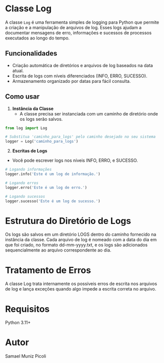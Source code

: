# Classe Log

A classe `Log` é uma ferramenta simples de logging para Python que permite a criação e a manipulação de arquivos de log. Esses logs ajudam a documentar mensagens de erro, informações e sucessos de processos executados ao longo do tempo.

## Funcionalidades

- Criação automática de diretórios e arquivos de log baseados na data atual.
- Escrita de logs com níveis diferenciados (INFO, ERRO, SUCESSO).
- Armazenamento organizado por datas para fácil consulta.

## Como usar

1. **Instância da Classe**
   - A classe precisa ser instanciada com um caminho de diretório onde os logs serão salvos.

```python
from log import Log

# Substitua 'caminho_para_logs' pelo caminho desejado no seu sistema
logger = Log('caminho_para_logs')
```

2. **Escritas de Logs**
  - Você pode escrever logs nos níveis INFO, ERRO, e SUCESSO.
```python
# Logando informações
logger.info('Este é um log de informação.')

# Logando erros
logger.erro('Este é um log de erro.')

# Logando sucessos
logger.sucesso('Este é um log de sucesso.')
```
# Estrutura do Diretório de Logs
Os logs são salvos em um diretório LOGS dentro do caminho fornecido na instância da classe. 
Cada arquivo de log é nomeado com a data do dia em que foi criado, no formato dd-mm-yyyy.txt, 
e os logs são adicionados sequencialmente ao arquivo correspondente ao dia.

# Tratamento de Erros
A classe Log trata internamente os possíveis erros de escrita nos arquivos de log e lança exceções quando algo impede a escrita correta no arquivo.

# Requisitos
Python 3.11+

# Autor
Samael Muniz Picoli
